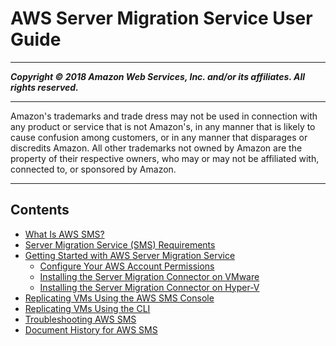 # AWS Server Migration Service User Guide

-----
*****Copyright &copy; 2018 Amazon Web Services, Inc. and/or its affiliates. All rights reserved.*****

-----
Amazon's trademarks and trade dress may not be used in 
     connection with any product or service that is not Amazon's, 
     in any manner that is likely to cause confusion among customers, 
     or in any manner that disparages or discredits Amazon. All other 
     trademarks not owned by Amazon are the property of their respective
     owners, who may or may not be affiliated with, connected to, or 
     sponsored by Amazon.

-----
## Contents
+ [What Is AWS SMS?](server-migration.md)
+ [Server Migration Service (SMS) Requirements](prereqs.md)
+ [Getting Started with AWS Server Migration Service](SMS_setup.md)
   + [Configure Your AWS Account Permissions](IAM_setup.md)
   + [Installing the Server Migration Connector on VMware](VMware.md)
   + [Installing the Server Migration Connector on Hyper-V](HyperV.md)
+ [Replicating VMs Using the AWS SMS Console](console_workflow.md)
+ [Replicating VMs Using the CLI](cli_workflow.md)
+ [Troubleshooting AWS SMS](troubleshoot-sms.md)
+ [Document History for AWS SMS](doc-history.md)